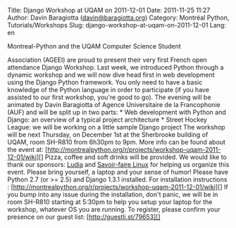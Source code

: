 Title: Django Workshop at UQAM on 2011-12-01
Date: 2011-11-25 11:27
Author: Davin Baragiotta (davin@baragiotta.org)
Category: Montréal Python, Tutorials/Workshops
Slug: django-workshop-at-uqam-on-2011-12-01
Lang: en

<!--:en-->Montreal-Python and the UQAM Computer Science Student
Association (AGEEI) are proud to present their very first French open
attendance Django Workshop. Last week, we introduced Python through a
dynamic workshop and we will now dive head first in web development
using the Django Python framework. You only need to have a basic
knowledge of the Python language in order to participate (if you have
assisted to our first workshop, you're good to go). The evening will be
animated by Davin Baragiotta of Agence Universitaire de la Francophonie
(AUF) and will be split up in two parts: \* Web development with Python
and Django: an overview of a typical project architecture \* Street
Hockey League: we will be working on a little sample Django project The
workshop will be next Thursday, on December 1st at the Sherbrooke
building of UQAM, room SH-R810 from 6h30pm to 9pm. More info can be
found about the event at:
[http://montrealpython.org/r/projects/workshop-uqam-2011-12-01/wiki][]
Pizza, coffee and soft drinks will be provided. We would like to thank
our sponsors: [Ludia][] and [Savoir-faire Linux][] for helping us
organize this event. Please bring yourself, a laptop and your sense of
humor! Please have Python 2.7 (or \>= 2.5) and Django 1.3.1 installed.
For installation instructions :
[http://montrealpython.org/r/projects/workshop-uqam-2011-12-01/wiki][]
If you bump into any issue during the installation, don't panic, we will
be in room SH-R810 starting at 5:30pm to help you setup your laptop for
the workshop, whatever OS you are running. To register, please confirm
your presence on our guest list: [http://guestli.st/79653][]

  [http://montrealpython.org/r/projects/workshop-uqam-2011-12-01/wiki]: http://montrealpython.org/r/projects/workshop-uqam-2011-12-01/wiki
  [Ludia]: http://ludia.com
  [Savoir-faire Linux]: http://savoirfairelinux.com
  [http://guestli.st/79653]: http://guestli.st/79653
